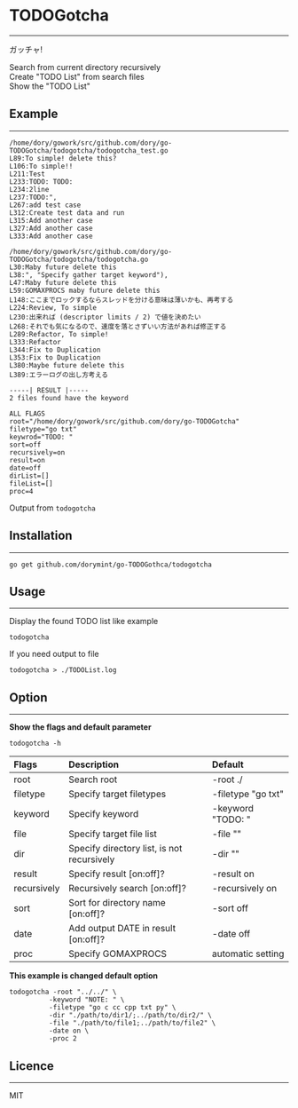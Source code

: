 # TODOGotcha
---
ガッチャ!  

Search from current directory recursively  
Create "TODO List" from search files  
Show the "TODO List"  

## Example
---
```
/home/dory/gowork/src/github.com/dory/go-TODOGotcha/todogotcha/todogotcha_test.go
L89:To simple! delete this?
L106:To simple!!
L211:Test
L233:TODO: TODO:
L234:2line
L237:TODO:",
L267:add test case
L312:Create test data and run
L315:Add another case
L327:Add another case
L333:Add another case

/home/dory/gowork/src/github.com/dory/go-TODOGotcha/todogotcha/todogotcha.go
L30:Maby future delete this
L38:", "Specify gather target keyword"),
L47:Maby future delete this
L59:GOMAXPROCS maby future delete this
L148:ここまでロックするならスレッドを分ける意味は薄いかも、再考する
L224:Review, To simple
L230:出来れば (descriptor limits / 2) で値を決めたい
L268:それでも気になるので、速度を落とさずいい方法があれば修正する
L289:Refactor, To simple!
L333:Refactor
L344:Fix to Duplication
L353:Fix to Duplication
L380:Maybe future delete this
L389:エラーログの出し方考える

-----| RESULT |-----
2 files found have the keyword

ALL FLAGS
root="/home/dory/gowork/src/github.com/dory/go-TODOGotcha"
filetype="go txt"
keywrod="TODO: "
sort=off
recursively=on
result=on
date=off
dirList=[]
fileList=[]
proc=4
```
Output from ```todogotcha```  

## Installation
---
```
go get github.com/dorymint/go-TODOGothca/todogotcha
```

## Usage
---
Display the found TODO list like example
```
todogotcha
```

If you need output to file
```
todogotcha > ./TODOList.log
```

## Option
---
**Show the flags and default parameter**
```
todogotcha -h
```

| Flags | Description | Default |
| :---- | :---------- | :------ |
| root  | Search root | -root ./ |
| filetype | Specify target filetypes | -filetype "go txt" |
| keyword | Specify keyword | -keyword "TODO: " |
| file | Specify target file list | -file "" |
| dir | Specify directory list, is not recursively | -dir "" |
| result | Specify result [on:off]? | -result on |
| recursively | Recursively search [on:off]? | -recursively on |
| sort | Sort for directory name [on:off]? | -sort off |
| date | Add output DATE in result [on:off]? | -date off |
| proc | Specify GOMAXPROCS | automatic setting |

**This example is changed default option**
```
todogotcha -root "../../" \
          -keyword "NOTE: " \
          -filetype "go c cc cpp txt py" \
          -dir "./path/to/dir1/;../path/to/dir2/" \
          -file "./path/to/file1;../path/to/file2" \
          -date on \
          -proc 2
```

## Licence
---
MIT

